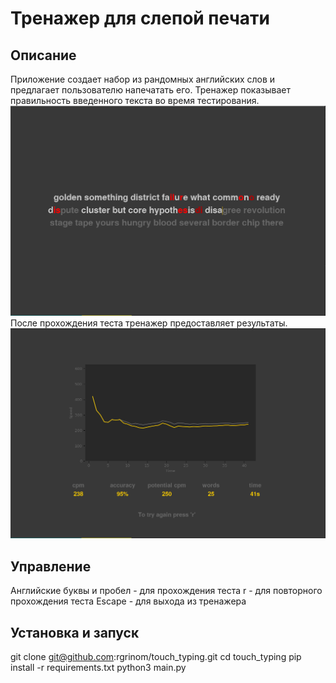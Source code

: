 # Тренажер для слепой печати

## Описание
Приложение создает набор из рандомных английских слов и предлагает пользователю напечатать его.
Тренажер показывает правильность введенного текста во время тестирования.
![Картинка с примером теста](/content/readme/test.png)
После прохождения теста тренажер предоставляет результаты.
![Картинка с результатами теста](/content/readme/results.png)

## Управление
Английские буквы и пробел - для прохождения теста
r - для повторного прохождения теста
Escape - для выхода из тренажера

## Установка и запуск
git clone git@github.com:rgrinom/touch_typing.git
cd touch_typing
pip install -r requirements.txt
python3 main.py